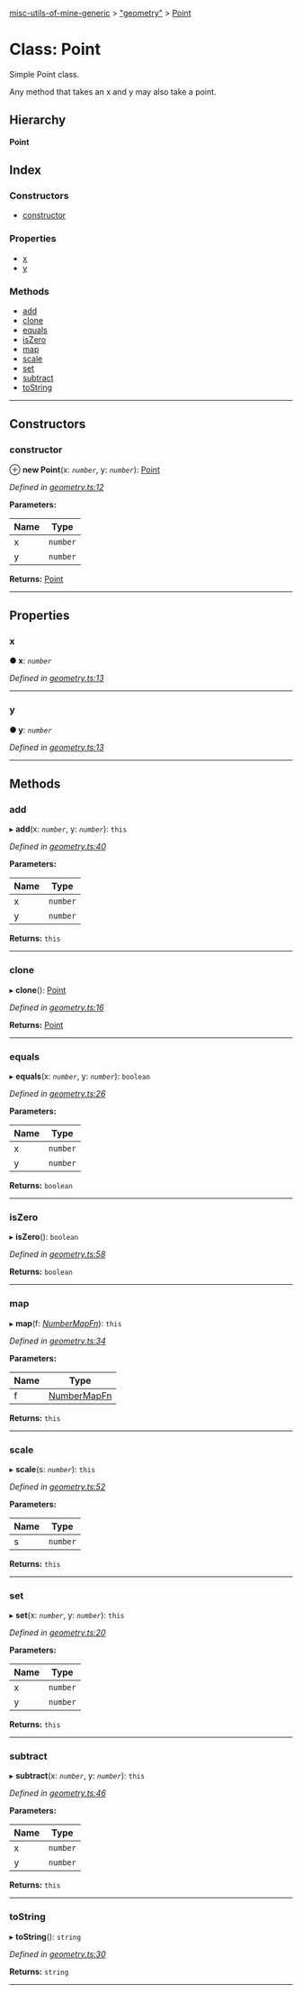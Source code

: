 [misc-utils-of-mine-generic](../README.md) > ["geometry"](../modules/_geometry_.md) > [Point](../classes/_geometry_.point.md)

# Class: Point

Simple Point class.

Any method that takes an x and y may also take a point.

## Hierarchy

**Point**

## Index

### Constructors

* [constructor](_geometry_.point.md#constructor)

### Properties

* [x](_geometry_.point.md#x)
* [y](_geometry_.point.md#y)

### Methods

* [add](_geometry_.point.md#add)
* [clone](_geometry_.point.md#clone)
* [equals](_geometry_.point.md#equals)
* [isZero](_geometry_.point.md#iszero)
* [map](_geometry_.point.md#map)
* [scale](_geometry_.point.md#scale)
* [set](_geometry_.point.md#set)
* [subtract](_geometry_.point.md#subtract)
* [toString](_geometry_.point.md#tostring)

---

## Constructors

<a id="constructor"></a>

###  constructor

⊕ **new Point**(x: *`number`*, y: *`number`*): [Point](_geometry_.point.md)

*Defined in [geometry.ts:12](https://github.com/cancerberoSgx/misc-utils-of-mine/blob/06f30f7/misc-utils-of-mine-generic/src/geometry.ts#L12)*

**Parameters:**

| Name | Type |
| ------ | ------ |
| x | `number` |
| y | `number` |

**Returns:** [Point](_geometry_.point.md)

___

## Properties

<a id="x"></a>

###  x

**● x**: *`number`*

*Defined in [geometry.ts:13](https://github.com/cancerberoSgx/misc-utils-of-mine/blob/06f30f7/misc-utils-of-mine-generic/src/geometry.ts#L13)*

___
<a id="y"></a>

###  y

**● y**: *`number`*

*Defined in [geometry.ts:13](https://github.com/cancerberoSgx/misc-utils-of-mine/blob/06f30f7/misc-utils-of-mine-generic/src/geometry.ts#L13)*

___

## Methods

<a id="add"></a>

###  add

▸ **add**(x: *`number`*, y: *`number`*): `this`

*Defined in [geometry.ts:40](https://github.com/cancerberoSgx/misc-utils-of-mine/blob/06f30f7/misc-utils-of-mine-generic/src/geometry.ts#L40)*

**Parameters:**

| Name | Type |
| ------ | ------ |
| x | `number` |
| y | `number` |

**Returns:** `this`

___
<a id="clone"></a>

###  clone

▸ **clone**(): [Point](_geometry_.point.md)

*Defined in [geometry.ts:16](https://github.com/cancerberoSgx/misc-utils-of-mine/blob/06f30f7/misc-utils-of-mine-generic/src/geometry.ts#L16)*

**Returns:** [Point](_geometry_.point.md)

___
<a id="equals"></a>

###  equals

▸ **equals**(x: *`number`*, y: *`number`*): `boolean`

*Defined in [geometry.ts:26](https://github.com/cancerberoSgx/misc-utils-of-mine/blob/06f30f7/misc-utils-of-mine-generic/src/geometry.ts#L26)*

**Parameters:**

| Name | Type |
| ------ | ------ |
| x | `number` |
| y | `number` |

**Returns:** `boolean`

___
<a id="iszero"></a>

###  isZero

▸ **isZero**(): `boolean`

*Defined in [geometry.ts:58](https://github.com/cancerberoSgx/misc-utils-of-mine/blob/06f30f7/misc-utils-of-mine-generic/src/geometry.ts#L58)*

**Returns:** `boolean`

___
<a id="map"></a>

###  map

▸ **map**(f: *[NumberMapFn](../modules/_geometry_.md#numbermapfn)*): `this`

*Defined in [geometry.ts:34](https://github.com/cancerberoSgx/misc-utils-of-mine/blob/06f30f7/misc-utils-of-mine-generic/src/geometry.ts#L34)*

**Parameters:**

| Name | Type |
| ------ | ------ |
| f | [NumberMapFn](../modules/_geometry_.md#numbermapfn) |

**Returns:** `this`

___
<a id="scale"></a>

###  scale

▸ **scale**(s: *`number`*): `this`

*Defined in [geometry.ts:52](https://github.com/cancerberoSgx/misc-utils-of-mine/blob/06f30f7/misc-utils-of-mine-generic/src/geometry.ts#L52)*

**Parameters:**

| Name | Type |
| ------ | ------ |
| s | `number` |

**Returns:** `this`

___
<a id="set"></a>

###  set

▸ **set**(x: *`number`*, y: *`number`*): `this`

*Defined in [geometry.ts:20](https://github.com/cancerberoSgx/misc-utils-of-mine/blob/06f30f7/misc-utils-of-mine-generic/src/geometry.ts#L20)*

**Parameters:**

| Name | Type |
| ------ | ------ |
| x | `number` |
| y | `number` |

**Returns:** `this`

___
<a id="subtract"></a>

###  subtract

▸ **subtract**(x: *`number`*, y: *`number`*): `this`

*Defined in [geometry.ts:46](https://github.com/cancerberoSgx/misc-utils-of-mine/blob/06f30f7/misc-utils-of-mine-generic/src/geometry.ts#L46)*

**Parameters:**

| Name | Type |
| ------ | ------ |
| x | `number` |
| y | `number` |

**Returns:** `this`

___
<a id="tostring"></a>

###  toString

▸ **toString**(): `string`

*Defined in [geometry.ts:30](https://github.com/cancerberoSgx/misc-utils-of-mine/blob/06f30f7/misc-utils-of-mine-generic/src/geometry.ts#L30)*

**Returns:** `string`

___

